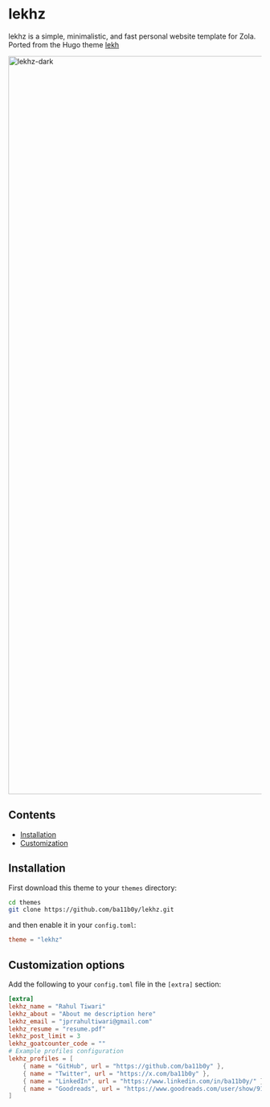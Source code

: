 # lekhz

lekhz is a simple, minimalistic, and fast personal website template for Zola.
Ported from the Hugo theme [lekh](https://github.com/ba11b0y/lekh)

<img width="1470" alt="lekhz-dark" src="https://github.com/user-attachments/assets/811bcf6b-c29f-4977-b791-3ceb32b8f68e" />

## Contents

- [Installation](#installation)
- [Customization](#customization-options)

## Installation
First download this theme to your `themes` directory:

```bash
cd themes
git clone https://github.com/ba11b0y/lekhz.git
```
and then enable it in your `config.toml`:

```toml
theme = "lekhz"
```

## Customization options

Add the following to your `config.toml` file in the `[extra]` section:

```toml
[extra]
lekhz_name = "Rahul Tiwari"
lekhz_about = "About me description here"
lekhz_email = "jprrahultiwari@gmail.com"
lekhz_resume = "resume.pdf"
lekhz_post_limit = 3
lekhz_goatcounter_code = ""
# Example profiles configuration
lekhz_profiles = [
    { name = "GitHub", url = "https://github.com/ba11b0y" },
    { name = "Twitter", url = "https://x.com/ba11b0y" },
    { name = "LinkedIn", url = "https://www.linkedin.com/in/ba11b0y/" },
    { name = "Goodreads", url = "https://www.goodreads.com/user/show/91520565-rahul-tiwari"}
]
```
